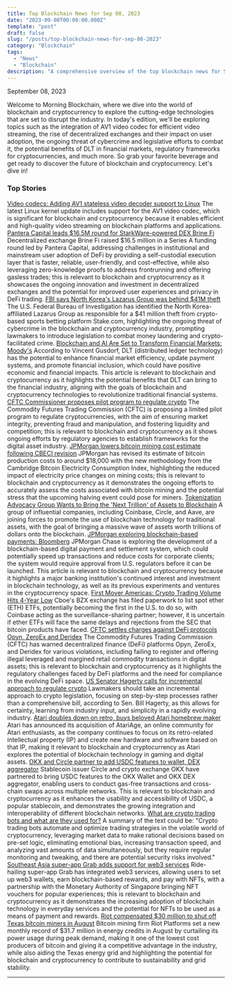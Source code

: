 ```yaml
---
title: Top Blockchain News for Sep 08, 2023
date: "2023-09-08T00:00:00.000Z"
template: "post"
draft: false
slug: "/posts/top-blockchain-news-for-sep-08-2023"
category: "Blockchain"
tags:
  - "News"
  - "Blockchain"
description: "A comprehensive overview of the top blockchain news for September 8, 2023."
---
```



September 08, 2023

Welcome to Morning Blockchain, where we dive into the world of blockchain and cryptocurrency to explore the cutting-edge technologies that are set to disrupt the industry. In today's edition, we'll be exploring topics such as the integration of AV1 video codec for efficient video streaming, the rise of decentralized exchanges and their impact on user adoption, the ongoing threat of cybercrime and legislative efforts to combat it, the potential benefits of DLT in financial markets, regulatory frameworks for cryptocurrencies, and much more. So grab your favorite beverage and get ready to discover the future of blockchain and cryptocurrency. Let's dive in!

### Top Stories
[Video codecs: Adding AV1 stateless video decoder support to Linux](https://www.collabora.com/news-and-blog/news-and-events/video-codecs-adding-av1-stateless-video-decoder-support-to-linux.html/)
The latest Linux kernel update includes support for the AV1 video codec, which is significant for blockchain and cryptocurrency because it enables efficient and high-quality video streaming on blockchain platforms and applications.
[Pantera Capital leads $16.5M round for StarkWare-powered DEX Brine Fi](https://www.theblock.co/post/249707/pantera-capital-funding-round-starkware-powered-dex-brine-fi?utm_source=rss&utm_medium=rss/)
Decentralized exchange Brine Fi raised $16.5 million in a Series A funding round led by Pantera Capital, addressing challenges in institutional and mainstream user adoption of DeFi by providing a self-custodial execution layer that is faster, reliable, user-friendly, and cost-effective, while also leveraging zero-knowledge proofs to address frontrunning and offering gasless trades; this is relevant to blockchain and cryptocurrency as it showcases the ongoing innovation and investment in decentralized exchanges and the potential for improved user experiences and privacy in DeFi trading.
[FBI says North Korea's Lazarus Group was behind $41M theft](https://www.theblock.co/post/249805/fbi-says-north-korea-linked-lazarus-group-was-responsible-for-41-million-theft-on-stake?utm_source=rss&utm_medium=rss/)
The U.S. Federal Bureau of Investigation has identified the North Korea-affiliated Lazarus Group as responsible for a $41 million theft from crypto-based sports betting platform Stake.com, highlighting the ongoing threat of cybercrime in the blockchain and cryptocurrency industry, prompting lawmakers to introduce legislation to combat money laundering and crypto-facilitated crime.
[Blockchain and AI Are Set to Transform Financial Markets: Moody's](https://www.coindesk.com/business/2023/09/07/blockchain-ai-set-to-transform-financial-markets-moodys/?utm_medium=referral&utm_source=rss&utm_campaign=headlines/)
According to Vincent Gusdorf, DLT (distributed ledger technology) has the potential to enhance financial market efficiency, update payment systems, and promote financial inclusion, which could have positive economic and financial impacts. This article is relevant to blockchain and cryptocurrency as it highlights the potential benefits that DLT can bring to the financial industry, aligning with the goals of blockchain and cryptocurrency technologies to revolutionize traditional financial systems.
[CFTC Commissioner proposes pilot program to regulate crypto](https://www.theblock.co/post/249822/cftc-commissioner-caroline-pham-proposes-pilot-program-to-regulate-crypto?utm_source=rss&utm_medium=rss/)
The Commodity Futures Trading Commission (CFTC) is proposing a limited pilot program to regulate cryptocurrencies, with the aim of ensuring market integrity, preventing fraud and manipulation, and fostering liquidity and competition; this is relevant to blockchain and cryptocurrency as it shows ongoing efforts by regulatory agencies to establish frameworks for the digital asset industry.
[JPMorgan lowers bitcoin mining cost estimate following CBECI revision](https://www.theblock.co/post/249739/jpmorgan-bitcoin-mining-cost-estimate?utm_source=rss&utm_medium=rss/)
JPMorgan has revised its estimate of bitcoin production costs to around $18,000 with the new methodology from the Cambridge Bitcoin Electricity Consumption Index, highlighting the reduced impact of electricity price changes on mining costs; this is relevant to blockchain and cryptocurrency as it demonstrates the ongoing efforts to accurately assess the costs associated with bitcoin mining and the potential stress that the upcoming halving event could pose for miners.
[Tokenization Advocacy Group Wants to Bring the 'Next Trillion' of Assets to Blockchain](https://www.coindesk.com/business/2023/09/07/tokenization-advocacy-group-wants-to-bring-the-next-trillion-of-assets-to-blockchain/?utm_medium=referral&utm_source=rss&utm_campaign=headlines/)
A group of influential companies, including Coinbase, Circle, and Aave, are joining forces to promote the use of blockchain technology for traditional assets, with the goal of bringing a massive wave of assets worth trillions of dollars onto the blockchain.
[JPMorgan exploring blockchain-based payments: Bloomberg](https://www.theblock.co/post/249846/jpmorgan-exploring-blockchain-based-payment-and-settlement-system-bloomberg?utm_source=rss&utm_medium=rss/)
JPMorgan Chase is exploring the development of a blockchain-based digital payment and settlement system, which could potentially speed up transactions and reduce costs for corporate clients; the system would require approval from U.S. regulators before it can be launched. This article is relevant to blockchain and cryptocurrency because it highlights a major banking institution's continued interest and investment in blockchain technology, as well as its previous experiments and ventures in the cryptocurrency space.
[First Mover Americas: Crypto Trading Volume Hits 4-Year Low](https://www.coindesk.com/markets/2023/09/07/first-mover-americas-crypto-trading-volume-hits-4-year-low/?utm_medium=referral&utm_source=rss&utm_campaign=headlines/)
Cboe's BZX exchange has filed paperwork to list spot ether (ETH) ETFs, potentially becoming the first in the U.S. to do so, with Coinbase acting as the surveillance-sharing partner; however, it is uncertain if ether ETFs will face the same delays and rejections from the SEC that bitcoin products have faced.
[CFTC settles charges against DeFi protocols Opyn, ZeroEx and Deridex](https://www.theblock.co/post/249865/cftc-settles-charges-against-defi-protocols-opyn-zeroex-and-deridex?utm_source=rss&utm_medium=rss/)
The Commodity Futures Trading Commission (CFTC) has warned decentralized finance (DeFi) platforms Opyn, ZeroEx, and Deridex for various violations, including failing to register and offering illegal leveraged and margined retail commodity transactions in digital assets; this is relevant to blockchain and cryptocurrency as it highlights the regulatory challenges faced by DeFi platforms and the need for compliance in the evolving DeFi space.
[US Senator Hagerty calls for incremental approach to regulate crypto](https://www.theblock.co/post/249781/us-senator-hagerty-calls-for-incremental-approach-in-drafting-bills-to-regulate-crypto?utm_source=rss&utm_medium=rss/)
Lawmakers should take an incremental approach to crypto legislation, focusing on step-by-step processes rather than a comprehensive bill, according to Sen. Bill Hagerty, as this allows for certainty, learning from industry input, and simplicity in a rapidly evolving industry.
[Atari doubles down on retro, buys beloved Atari homebrew maker](https://arstechnica.com/?p=1966193/)
Atari has announced its acquisition of AtariAge, an online community for Atari enthusiasts, as the company continues to focus on its retro-related intellectual property (IP) and create new hardware and software based on that IP, making it relevant to blockchain and cryptocurrency as Atari explores the potential of blockchain technology in gaming and digital assets.
[OKX and Circle partner to add USDC features to wallet, DEX aggregator](https://www.theblock.co/post/249855/okx-and-circle-partner-to-add-usdc-features-to-okx-wallet-and-dex-aggregator?utm_source=rss&utm_medium=rss/)
Stablecoin issuer Circle and crypto exchange OKX have partnered to bring USDC features to the OKX Wallet and OKX DEX aggregator, enabling users to conduct gas-free transactions and cross-chain swaps across multiple networks. This is relevant to blockchain and cryptocurrency as it enhances the usability and accessibility of USDC, a popular stablecoin, and demonstrates the growing integration and interoperability of different blockchain networks.
[What are crypto trading bots and what are they used for?](https://www.theblock.co/learn/245706/what-are-bots-and-for-what-are-they-used?utm_source=rss&utm_medium=rss/)
A summary of the text could be: "Crypto trading bots automate and optimize trading strategies in the volatile world of cryptocurrency, leveraging market data to make rational decisions based on pre-set logic, eliminating emotional bias, increasing transaction speed, and analyzing vast amounts of data simultaneously, but they require regular monitoring and tweaking, and there are potential security risks involved."
[Southeast Asia super-app Grab adds support for web3 services](https://www.theblock.co/post/249787/southeast-asia-super-app-grab-adds-support-for-web3-services?utm_source=rss&utm_medium=rss/)
Ride-hailing super-app Grab has integrated web3 services, allowing users to set up web3 wallets, earn blockchain-based rewards, and pay with NFTs, with a partnership with the Monetary Authority of Singapore bringing NFT vouchers for popular experiences; this is relevant to blockchain and cryptocurrency as it demonstrates the increasing adoption of blockchain technology in everyday services and the potential for NFTs to be used as a means of payment and rewards.
[Riot compensated $30 million to shut off Texas bitcoin miners in August](https://www.theblock.co/post/249674/texas-riot-30-million-bitcoin-miners?utm_source=rss&utm_medium=rss/)
Bitcoin mining firm Riot Platforms set a new monthly record of $31.7 million in energy credits in August by curtailing its power usage during peak demand, making it one of the lowest cost producers of bitcoin and giving it a competitive advantage in the industry, while also aiding the Texas energy grid and highlighting the potential for blockchain and cryptocurrency to contribute to sustainability and grid stability.

---

